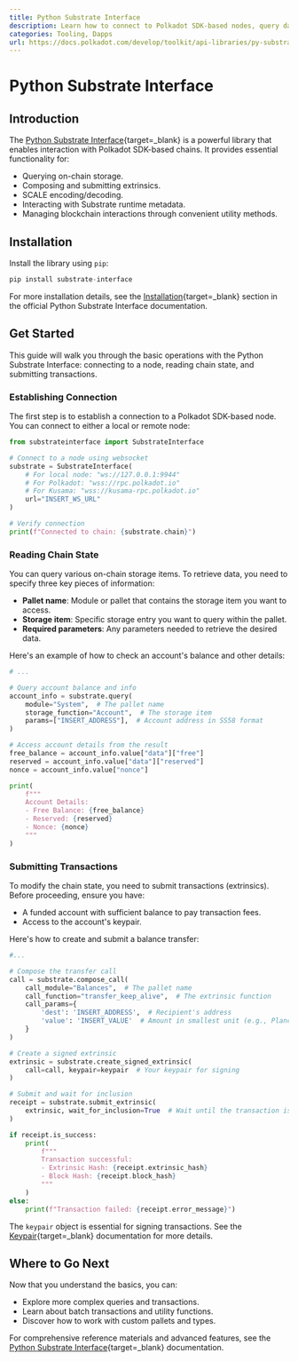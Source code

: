 ```yaml
---
title: Python Substrate Interface
description: Learn how to connect to Polkadot SDK-based nodes, query data, submit transactions, and manage blockchain interactions using the Python Substrate Interface.
categories: Tooling, Dapps
url: https://docs.polkadot.com/develop/toolkit/api-libraries/py-substrate-interface/
---
```


# Python Substrate Interface

## Introduction

The [Python Substrate Interface](https://github.com/polkascan/py-substrate-interface){target=\_blank} is a powerful library that enables interaction with Polkadot SDK-based chains. It provides essential functionality for:

- Querying on-chain storage.
- Composing and submitting extrinsics.
- SCALE encoding/decoding.
- Interacting with Substrate runtime metadata.
- Managing blockchain interactions through convenient utility methods.

## Installation

Install the library using `pip`:

```py
pip install substrate-interface
```

For more installation details, see the [Installation](https://jamdottech.github.io/py-polkadot-sdk/getting-started/installation/){target=\_blank} section in the official Python Substrate Interface documentation.

## Get Started

This guide will walk you through the basic operations with the Python Substrate Interface: connecting to a node, reading chain state, and submitting transactions.

### Establishing Connection

The first step is to establish a connection to a Polkadot SDK-based node. You can connect to either a local or remote node:

```py
from substrateinterface import SubstrateInterface

# Connect to a node using websocket
substrate = SubstrateInterface(
    # For local node: "ws://127.0.0.1:9944"
    # For Polkadot: "wss://rpc.polkadot.io"
    # For Kusama: "wss://kusama-rpc.polkadot.io"
    url="INSERT_WS_URL"
)

# Verify connection
print(f"Connected to chain: {substrate.chain}")

```

### Reading Chain State

You can query various on-chain storage items. To retrieve data, you need to specify three key pieces of information:

- **Pallet name**: Module or pallet that contains the storage item you want to access.
- **Storage item**: Specific storage entry you want to query within the pallet.
- **Required parameters**: Any parameters needed to retrieve the desired data.

Here's an example of how to check an account's balance and other details:

```py
# ...

# Query account balance and info
account_info = substrate.query(
    module="System",  # The pallet name
    storage_function="Account",  # The storage item
    params=["INSERT_ADDRESS"],  # Account address in SS58 format
)

# Access account details from the result
free_balance = account_info.value["data"]["free"]
reserved = account_info.value["data"]["reserved"]
nonce = account_info.value["nonce"]

print(
    f"""
    Account Details:
    - Free Balance: {free_balance}
    - Reserved: {reserved} 
    - Nonce: {nonce}
    """
)

```

### Submitting Transactions

To modify the chain state, you need to submit transactions (extrinsics). Before proceeding, ensure you have:

- A funded account with sufficient balance to pay transaction fees.
- Access to the account's keypair.

Here's how to create and submit a balance transfer:

```py
#...

# Compose the transfer call
call = substrate.compose_call(
    call_module="Balances",  # The pallet name
    call_function="transfer_keep_alive",  # The extrinsic function
    call_params={
        'dest': 'INSERT_ADDRESS',  # Recipient's address
        'value': 'INSERT_VALUE'  # Amount in smallest unit (e.g., Planck for DOT)
    }
)

# Create a signed extrinsic
extrinsic = substrate.create_signed_extrinsic(
    call=call, keypair=keypair  # Your keypair for signing
)

# Submit and wait for inclusion
receipt = substrate.submit_extrinsic(
    extrinsic, wait_for_inclusion=True  # Wait until the transaction is in a block
)

if receipt.is_success:
    print(
        f"""
        Transaction successful:
        - Extrinsic Hash: {receipt.extrinsic_hash}
        - Block Hash: {receipt.block_hash}
        """
    )
else:
    print(f"Transaction failed: {receipt.error_message}")

```

The `keypair` object is essential for signing transactions. See the [Keypair](https://jamdottech.github.io/py-polkadot-sdk/reference/keypair/){target=\_blank} documentation for more details.

## Where to Go Next

Now that you understand the basics, you can:

- Explore more complex queries and transactions.
- Learn about batch transactions and utility functions.
- Discover how to work with custom pallets and types.

For comprehensive reference materials and advanced features, see the [Python Substrate Interface](https://jamdottech.github.io/py-polkadot-sdk/){target=\_blank} documentation.

